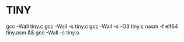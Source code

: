 # TINY
 gcc -Wall tiny.c
gcc -Wall -s tiny.c
gcc -Wall -s -O3 tiny.c
nasm -f elf64 tiny.asm && gcc -Wall -s tiny.o
